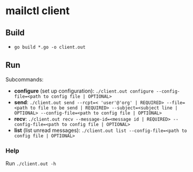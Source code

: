 # mailctl client

## Build
* `go build *.go -o client.out`

## Run
Subcommands:

* **configure** (set up configuration): `./client.out configure --config-file=<path to config file | OPTIONAL>`
* **send**: `./client.out send --rcpt=< 'user'@'org' | REQUIRED> --file=<path to file to be send | REQUIRED> --subject=<subject line | OPTIONAL> --config-file=<path to config file | OPTIONAL>`
* **recv**: `./client.out recv --message-id=<message id | REQUIRED> --config-file=<path to config file | OPTIONAL>`
* **list** (list unread messages): `./client.out list --config-file=<path to config file | OPTIONAL>`

### Help
Run `./client.out -h`
